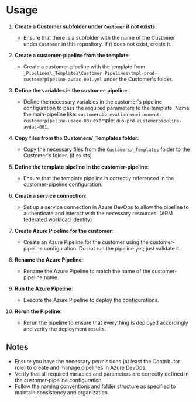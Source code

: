 # Usage

1. **Create a Customer subfolder under `Customer` if not exists**:
   - Ensure that there is a subfolder with the name of the Customer under `Customer` in this repository. If it does not exist, create it.

2. **Create a customer-pipeline from the template**:
   - Create a customer-pipeline with the template from `_Pipelines\_Templates\Customer Pipelines\tmpl-prod-customerpipeline-avdac-001.yml` under the Customer's folder.

3. **Define the variables in the customer-pipeline**:
   - Define the necessary variables in the customer's pipeline configuration to pass the required parameters to the template. Name the main-pipeline like: `customerabbrevation-environment-customerpipeline-usage-00x` example: `duo-prd-customerpipeline-avdac-001`.

4. **Copy files from the Customers/_Templates folder**:
   - Copy the necessary files from the `Customers/_Templates` folder to the Customer's folder. (if exists)

5. **Define the template pipeline in the customer-pipeline**:
   - Ensure that the template pipeline is correctly referenced in the customer-pipeline configuration.

6. **Create a service connection**:
   - Set up a service connection in Azure DevOps to allow the pipeline to authenticate and interact with the necessary resources. (ARM federated workload identity)

7. **Create Azure Pipeline for the customer**:
   - Create an Azure Pipeline for the customer using the customer-pipeline configuration. Do not run the pipeline yet; just validate it.

8. **Rename the Azure Pipeline**:
   - Rename the Azure Pipeline to match the name of the customer-pipeline name.

9. **Run the Azure Pipeline**:
   - Execute the Azure Pipeline to deploy the configurations.

10. **Rerun the Pipeline**:
    - Rerun the pipeline to ensure that everything is deployed accordingly and verify the deployment results.

## Notes

- Ensure you have the necessary permissions (at least the Contributor role) to create and manage pipelines in Azure DevOps.
- Verify that all required variables and parameters are correctly defined in the customer-pipeline configuration.
- Follow the naming conventions and folder structure as specified to maintain consistency and organization.
